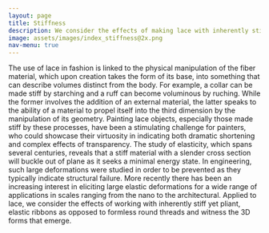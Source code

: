```yaml
---
layout: page
title: Stiffness
description: We consider the effects of making lace with inherently stiff yet pliant, elastic ribbons and witness the 3D forms that emerge.
image: assets/images/index_stiffness@2x.png
nav-menu: true
---
```


The use of lace in fashion is linked to the physical manipulation of the fiber material, which upon creation takes the form of its base, into something that can describe volumes distinct from the body. For example, a collar can be made stiff by starching and a ruff can become voluminous by ruching. While the former involves the addition of an external material, the latter speaks to the ability of a material to propel itself into the third dimension by the manipulation of its geometry. Painting lace objects, especially those made stiff by these processes, have been a stimulating challenge for painters, who could showcase their virtuosity in indicating both dramatic shortening and complex effects of transparency. The study of elasticity, which spans several centuries, reveals that a stiff material with a slender cross section will buckle out of plane as it seeks a minimal energy state. In engineering, such large deformations were studied in order to be prevented as they typically indicate structural failure. More recently there has been an increasing interest in eliciting large elastic deformations for a wide range of applications in scales ranging from the nano to the architectural. Applied to lace, we consider the effects of working with inherently stiff yet pliant, elastic ribbons as opposed to formless round threads and witness the 3D forms that emerge.
